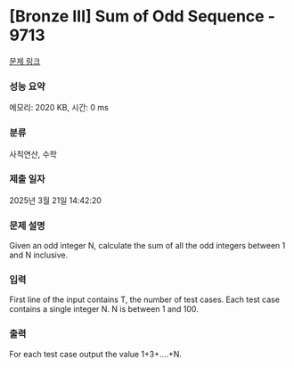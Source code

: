 # [Bronze III] Sum of Odd Sequence - 9713 

[문제 링크](https://www.acmicpc.net/problem/9713) 

### 성능 요약

메모리: 2020 KB, 시간: 0 ms

### 분류

사칙연산, 수학

### 제출 일자

2025년 3월 21일 14:42:20

### 문제 설명

<p>Given an odd integer N, calculate the sum of all the odd integers between 1 and N inclusive.</p>

### 입력 

 <p>First line of the input contains T, the number of test cases. Each test case contains a single integer N. N is between 1 and 100.</p>

### 출력 

 <p>For each test case output the value 1+3+….+N.</p>

